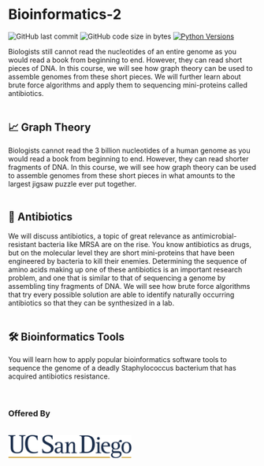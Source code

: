# Bioinformatics-2
![GitHub last commit](https://img.shields.io/github/last-commit/Bioinformatics-Specialization/Bioinformatics-2?style=flat)
![GitHub code size in bytes](https://img.shields.io/github/languages/code-size/Bioinformatics-Specialization/Bioinformatics-2)
[![Python Versions](https://img.shields.io/pypi/pyversions/yt2mp3.svg)](https://pypi.python.org/pypi/yt2mp3/)


Biologists still cannot read the nucleotides of an entire genome as you would read a book from beginning to end. However, they can read short pieces of DNA. In this course, we will see how graph theory can be used to assemble genomes from these short pieces. We will further learn about brute force algorithms and apply them to sequencing mini-proteins called antibiotics. 
<br><br>
<h2>📈 Graph Theory</h2>
Biologists cannot read the 3 billion nucleotides of a human genome as you would read a book from beginning to end.  However, they can read shorter fragments of DNA. In this course, we will see how graph theory can be used to assemble genomes from these short pieces in what amounts to the largest jigsaw puzzle ever put together.
<br><br>
<h2>💊 Antibiotics</h2>
We will discuss antibiotics, a topic of great relevance as antimicrobial-resistant bacteria like MRSA are on the rise.  You know antibiotics as drugs, but on the molecular level they are short mini-proteins that have been engineered by bacteria to kill their enemies.  Determining the sequence of amino acids making up one of these antibiotics is an important research problem, and one that is similar to that of sequencing a genome by assembling tiny fragments of DNA.  We will see how brute force algorithms that try every possible solution are able to identify naturally occurring antibiotics so that they can be synthesized in a lab.
<br><br>
<h2>🛠 Bioinformatics Tools</h2>
You will learn how to apply popular bioinformatics software tools to sequence the genome of a deadly Staphylococcus bacterium that has acquired antibiotics resistance.
<br><br><br>
<h3>Offered By</h3>
<br>
<img src="./assets/ucsd-logo.png" width="250" title="UCSD">